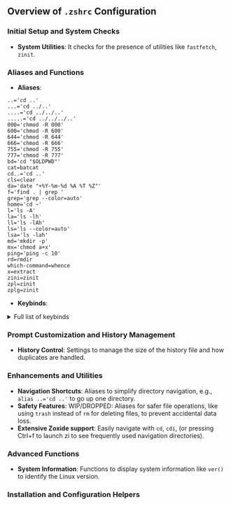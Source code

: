 ## Overview of `.zshrc` Configuration


### Initial Setup and System Checks

- **System Utilities**: It checks for the presence of utilities like `fastfetch`, `zinit`.

### Aliases and Functions

- **Aliases**: 
```
..='cd ..'
...='cd ../..'
....='cd ../../..'
.....='cd ../../../..'
000='chmod -R 000'
600='chmod -R 600'
644='chmod -R 644'
666='chmod -R 666'
755='chmod -R 755'
777='chmod -R 777'
bd='cd "$OLDPWD"'
cat=batcat
cd..='cd ..'
cls=clear
da='date "+%Y-%m-%d %A %T %Z"'
f='find . | grep '
grep='grep --color=auto'
home='cd ~'
l='ls -A'
la='ls -lh'
ll='ls -lAh'
ls='ls --color=auto'
lsa='ls -lah'
md='mkdir -p'
mx='chmod a+x'
ping='ping -c 10'
rd=rmdir
which-command=whence
x=extract
zini=zinit
zpl=zinit
zplg=zinit
```
- **Keybinds**:
<details>

<summary>Full list of keybinds</summary>
```
bindkey "^@" set-mark-command
bindkey "^A" beginning-of-line
bindkey "^B" backward-char
bindkey "^D" delete-char-or-list
bindkey "^E" end-of-line
bindkey "^F" forward-char
bindkey "^G" send-break
bindkey "^H" backward-delete-char
bindkey "^I" fzf-completion
bindkey "^J" accept-line
bindkey "^K" kill-line
bindkey "^L" clear-screen
bindkey "^M" accept-line
bindkey "^N" history-search-forward
bindkey "^O" accept-line-and-down-history
bindkey "^P" history-search-backward
bindkey "^Q" push-line
bindkey "^R" fzf-history-widget
bindkey "^S" history-incremental-search-forward
bindkey "^T" fzf-file-widget
bindkey "^U" kill-whole-line
bindkey "^V" quoted-insert
bindkey "^W" backward-kill-word
bindkey "^X^B" vi-match-bracket
bindkey "^X^F" vi-find-next-char
bindkey "^X^J" vi-join
bindkey "^X^K" kill-buffer
bindkey "^X^N" infer-next-history
bindkey "^X^O" overwrite-mode
bindkey "^X^R" _read_comp
bindkey "^X^U" undo
bindkey "^X^V" vi-cmd-mode
bindkey "^X^X" exchange-point-and-mark
bindkey "^X*" expand-word
bindkey "^X." fzf-tab-debug
bindkey "^X=" what-cursor-position
bindkey "^X?" _complete_debug
bindkey "^XC" _correct_filename
bindkey "^XG" list-expand
bindkey "^Xa" _expand_alias
bindkey "^Xc" _correct_word
bindkey "^Xd" _list_expansions
bindkey "^Xe" _expand_word
bindkey "^Xg" list-expand
bindkey "^Xh" _complete_help
bindkey "^Xm" _most_recent_file
bindkey "^Xn" _next_tags
bindkey "^Xr" history-incremental-search-backward
bindkey "^Xs" history-incremental-search-forward
bindkey "^Xt" _complete_tag
bindkey "^Xu" undo
bindkey "^X~" _bash_list-choices
bindkey "^Y" yank
bindkey "^[^D" list-choices
bindkey "^[^G" send-break
bindkey "^[^H" backward-kill-word
bindkey "^[^I" self-insert-unmeta
bindkey "^[^J" self-insert-unmeta
bindkey "^[^L" clear-screen
bindkey "^[^M" self-insert-unmeta
bindkey "^[^[" sudo-command-line
bindkey "^[^_" copy-prev-word
bindkey "^[ " expand-history
bindkey "^[!" expand-history
bindkey "^[\"" quote-region
bindkey "^[\$" spell-word
bindkey "^['" quote-line
bindkey "^[," _history-complete-newer
bindkey "^[-" neg-argument
bindkey "^[." insert-last-word
bindkey "^[/" _history-complete-older
bindkey "^[0" digit-argument
bindkey "^[1" digit-argument
bindkey "^[2" digit-argument
bindkey "^[3" digit-argument
bindkey "^[4" digit-argument
bindkey "^[5" digit-argument
bindkey "^[6" digit-argument
bindkey "^[7" digit-argument
bindkey "^[8" digit-argument
bindkey "^[9" digit-argument
bindkey "^[<" beginning-of-buffer-or-history
bindkey "^[>" end-of-buffer-or-history
bindkey "^[?" which-command
bindkey "^[A" accept-and-hold
bindkey "^[B" backward-word
bindkey "^[C" capitalize-word
bindkey "^[D" kill-word
bindkey "^[F" forward-word
bindkey "^[G" get-line
bindkey "^[H" run-help
bindkey "^[L" down-case-word
bindkey "^[N" history-search-forward
bindkey "^[OA" up-line-or-history
bindkey "^[OB" down-line-or-history
bindkey "^[OC" forward-char
bindkey "^[OD" backward-char
bindkey "^[OF" end-of-line
bindkey "^[OH" beginning-of-line
bindkey "^[P" history-search-backward
bindkey "^[Q" zi-browse-symbol
bindkey "^[S" spell-word
bindkey "^[T" transpose-words
bindkey "^[U" up-case-word
bindkey "^[W" copy-region-as-kill
bindkey "^[[200~" bracketed-paste
bindkey "^[[2~" overwrite-mode
bindkey "^[[3~" delete-char
bindkey "^[[A" up-line-or-history
bindkey "^[[B" down-line-or-history
bindkey "^[[C" forward-char
bindkey "^[[D" backward-char
bindkey "^[_" insert-last-word
bindkey "^[a" accept-and-hold
bindkey "^[b" backward-word
bindkey "^[c" fzf-cd-widget
bindkey "^[d" kill-word
bindkey "^[f" forward-word
bindkey "^[g" get-line
bindkey "^[h" run-help
bindkey "^[l" down-case-word
bindkey "^[n" history-search-forward
bindkey "^[p" history-search-backward
bindkey "^[q" push-line
bindkey "^[s" spell-word
bindkey "^[t" transpose-words
bindkey "^[u" up-case-word
bindkey "^[w" copy-region-as-kill
bindkey "^[x" execute-named-cmd
bindkey "^[y" yank-pop
bindkey "^[z" execute-last-named-cmd
bindkey "^[|" vi-goto-column
bindkey "^[~" _bash_complete-word
bindkey "^[^?" backward-kill-word
bindkey "^_" undo
bindkey -R " "-"~" self-insert
bindkey "^?" backward-delete-char
bindkey -R "\M-^@"-"\M-^?" self-insert
```
</details>

### Prompt Customization and History Management

- **History Control**: Settings to manage the size of the history file and how duplicates are handled.

### Enhancements and Utilities

- **Navigation Shortcuts**: Aliases to simplify directory navigation, e.g., `alias ..='cd ..'` to go up one directory.
- **Safety Features**: WIP/DROPPED: Aliases for safer file operations, like using `trash` instead of `rm` for deleting files, to prevent accidental data loss.
- **Extensive Zoxide support**: Easily navigate with `cd`, `cdi`, (or pressing Ctrl+f to launch zi to see frequently used navigation directories).

### Advanced Functions

- **System Information**: Functions to display system information like `ver()` to identify the Linux version.

### Installation and Configuration Helpers
